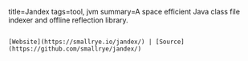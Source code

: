 title=Jandex
tags=tool, jvm
summary=A space efficient Java class file indexer and offline reflection library.
~~~~~~

[Website](https://smallrye.io/jandex/) | [Source](https://github.com/smallrye/jandex/)

